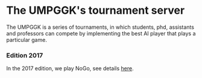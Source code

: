 # The UMPGGK's tournament server

The UMPGGK is a series of tournaments, in which students, phd, assistants and professors can compete by implementing the best AI player that plays a particular game.

### Edition 2017

In the 2017 edition, we play NoGo, see details [here](http://ii.us.edu.pl/umpggk2017/).
